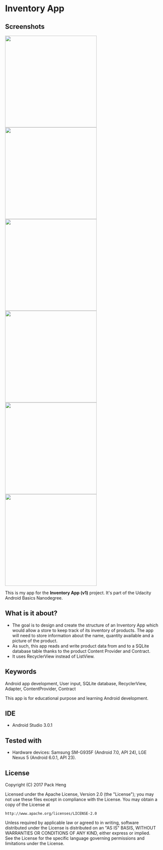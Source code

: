 # Inventory App

## Screenshots
<img src="https://raw.githubusercontent.com/PackHg/Udacity-ABND-Inventory/master/screenshots/screen01.png" width="300"> <img src="https://raw.githubusercontent.com/PackHg/Udacity-ABND-Inventory/master/screenshots/screen02.png" width="300">
<img src="https://raw.githubusercontent.com/PackHg/Udacity-ABND-Inventory/master/screenshots/screen03.png" width="300"> <img src="https://raw.githubusercontent.com/PackHg/Udacity-ABND-Inventory/master/screenshots/screen04.png" width="300">
<img src="https://raw.githubusercontent.com/PackHg/Udacity-ABND-Inventory/master/screenshots/screen05.png" width="300"> <img src="https://raw.githubusercontent.com/PackHg/Udacity-ABND-Inventory/master/screenshots/screen06.png" width="300">

This is my app for the **Inventory App (v1)** project. It's part of the Udacity Android Basics Nanodegree.

## What is it about?
* The goal is to design and create the structure of an Inventory App which would allow a store to keep track of its inventory of products. The app will need to store information about the name, quantity available and a picture of the product.
* As such, this app reads and write product data from and to a SQLite database table thanks to the product Content Provider and Contract.
* It uses RecyclerView instead of ListView.

## Keywords
Android app development, User input, SQLite database, RecyclerView, Adapter, ContentProvider, Contract   

This app is for educational purpose and learning Android development.

## IDE
* Android Studio 3.0.1

## Tested with
* Hardware devices: Samsung SM-G935F (Android 7.0, API 24), LGE Nexus 5 (Android 6.0.1, API 23).

## License
Copyright (C) 2017 Pack Heng

Licensed under the Apache License, Version 2.0 (the "License");
you may not use these files except in compliance with the License.
You may obtain a copy of the License at

    http://www.apache.org/licenses/LICENSE-2.0

Unless required by applicable law or agreed to in writing, software
distributed under the License is distributed on an "AS IS" BASIS,
WITHOUT WARRANTIES OR CONDITIONS OF ANY KIND, either express or implied.
See the License for the specific language governing permissions and
limitations under the License.
